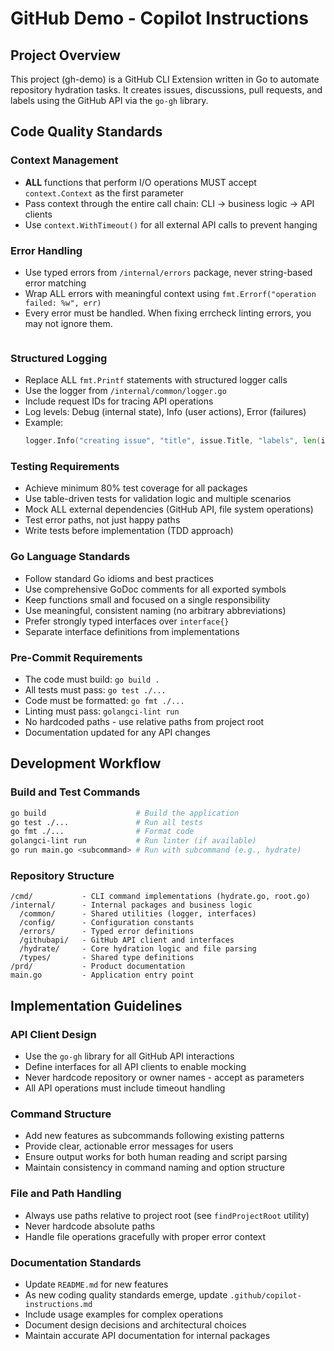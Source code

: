 # GitHub Demo - Copilot Instructions

## Project Overview
This project (gh-demo) is a GitHub CLI Extension written in Go to automate repository hydration tasks. It creates issues, discussions, pull requests, and labels using the GitHub API via the `go-gh` library.

## Code Quality Standards

### Context Management
- **ALL** functions that perform I/O operations MUST accept `context.Context` as the first parameter
- Pass context through the entire call chain: CLI → business logic → API clients
- Use `context.WithTimeout()` for all external API calls to prevent hanging

### Error Handling
- Use typed errors from `/internal/errors` package, never string-based error matching
- Wrap ALL errors with meaningful context using `fmt.Errorf("operation failed: %w", err)`
- Every error must be handled. When fixing errcheck linting errors, you may not ignore them.
  ```

### Structured Logging
- Replace ALL `fmt.Printf` statements with structured logger calls
- Use the logger from `/internal/common/logger.go`
- Include request IDs for tracing API operations
- Log levels: Debug (internal state), Info (user actions), Error (failures)
- Example:
  ```go
  logger.Info("creating issue", "title", issue.Title, "labels", len(issue.Labels))
  ```

### Testing Requirements
- Achieve minimum 80% test coverage for all packages
- Use table-driven tests for validation logic and multiple scenarios
- Mock ALL external dependencies (GitHub API, file system operations)
- Test error paths, not just happy paths
- Write tests before implementation (TDD approach)

### Go Language Standards
- Follow standard Go idioms and best practices
- Use comprehensive GoDoc comments for all exported symbols
- Keep functions small and focused on a single responsibility
- Use meaningful, consistent naming (no arbitrary abbreviations)
- Prefer strongly typed interfaces over `interface{}`
- Separate interface definitions from implementations

### Pre-Commit Requirements
- The code must build: `go build .`
- All tests must pass: `go test ./...`
- Code must be formatted: `go fmt ./...`
- Linting must pass: `golangci-lint run`
- No hardcoded paths - use relative paths from project root
- Documentation updated for any API changes

## Development Workflow

### Build and Test Commands
```bash
go build                    # Build the application
go test ./...               # Run all tests
go fmt ./...                # Format code
golangci-lint run           # Run linter (if available)
go run main.go <subcommand> # Run with subcommand (e.g., hydrate)
```

### Repository Structure
```
/cmd/           - CLI command implementations (hydrate.go, root.go)
/internal/      - Internal packages and business logic
  /common/      - Shared utilities (logger, interfaces)
  /config/      - Configuration constants
  /errors/      - Typed error definitions
  /githubapi/   - GitHub API client and interfaces
  /hydrate/     - Core hydration logic and file parsing
  /types/       - Shared type definitions
/prd/           - Product documentation
main.go         - Application entry point
```

## Implementation Guidelines

### API Client Design
- Use the `go-gh` library for all GitHub API interactions
- Define interfaces for all API clients to enable mocking
- Never hardcode repository or owner names - accept as parameters
- All API operations must include timeout handling

### Command Structure
- Add new features as subcommands following existing patterns
- Provide clear, actionable error messages for users
- Ensure output works for both human reading and script parsing
- Maintain consistency in command naming and option structure

### File and Path Handling
- Always use paths relative to project root (see `findProjectRoot` utility)
- Never hardcode absolute paths
- Handle file operations gracefully with proper error context

### Documentation Standards
- Update `README.md` for new features
- As new coding quality standards emerge, update `.github/copilot-instructions.md`
- Include usage examples for complex operations
- Document design decisions and architectural choices
- Maintain accurate API documentation for internal packages